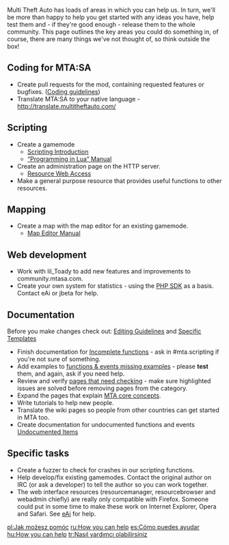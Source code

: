 Multi Theft Auto has loads of areas in which you can help us. In turn, we'll be more than happy to help you get started with any ideas you have, help test them and - if they're good enough - release them to the whole community. This page outlines the key areas you could do something in, of course, there are many things we've not thought of, so think outside the box!

Coding for MTA:SA
-----------------

-   Create pull requests for the mod, containing requested features or bugfixes. ([Coding guidelines](/Coding_guidelines.md "wikilink"))
-   Translate MTA:SA to your native language - <http://translate.multitheftauto.com/>

Scripting
---------

-   Create a gamemode
    -   [Scripting Introduction](/Scripting_Introduction.md "wikilink")
    -   [“Programming in Lua” Manual](http://www.lua.org/pil/index.html)
-   Create an administration page on the HTTP server.
    -   [Resource Web Access](/Resource_Web_Access.md "wikilink")
-   Make a general purpose resource that provides useful functions to other resources.

Mapping
-------

-   Create a map with the map editor for an existing gamemode.
    -   [Map Editor Manual](/Resource:Editor.md "wikilink")

Web development
---------------

-   Work with lil\_Toady to add new features and improvements to community.mtasa.com.
-   Create your own system for statistics - using the [PHP SDK](/PHP_SDK.md "wikilink") as a basis. Contact eAi or jbeta for help.

Documentation
-------------

Before you make changes check out: [Editing Guidelines](/Help:Editing_Guidelines.md "wikilink") and [Specific Templates](/Help:MTA_Wiki_Specific_Templates.md "wikilink")

-   Finish documentation for [Incomplete functions](/:Category:Incomplete.md "wikilink") - ask in \#mta.scripting if you're not sure of something.
-   Add examples to [functions & events missing examples](/:Category:Needs_Example.md "wikilink") - please **test** them, and again, ask if you need help.
-   Review and verify [pages that need checking](/:Category:Needs_Checking.md "wikilink") - make sure highlighted issues are solved before removing pages from the category.
-   Expand the pages that explain [MTA core concepts](/:Category:Scripting_Concepts.md "wikilink").
-   Write tutorials to help new people.
-   Translate the wiki pages so people from other countries can get started in MTA too.
-   Create documentation for undocumented functions and events [Undocumented Items](/Undocumented_Items.md "wikilink")

Specific tasks
--------------

-   Create a fuzzer to check for crashes in our scripting functions.
-   Help develop/fix existing gamemodes. Contact the original author on IRC (or ask a developer) to tell the author so you can work together.
-   The web interface resources (resourcemanager, resourcebrowser and webadmin chiefly) are really only compatible with Firefox. Someone could put in some time to make these work on Internet Explorer, Opera and Safari. See [eAi](/User_talk:EAi.md "wikilink") for help.

[pl:Jak możesz pomóc](/pl:Jak_możesz_pomóc.md "wikilink") [ru:How you can help](/ru:How_you_can_help.md "wikilink") [es:Cómo puedes ayudar](/es:Cómo_puedes_ayudar.md "wikilink") [hu:How you can help](/hu:How_you_can_help.md "wikilink") [tr:Nasıl yardımcı olabilirsiniz](/tr:Nasıl_yardımcı_olabilirsiniz.md "wikilink")
